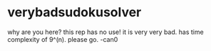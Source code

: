 # verybadsudokusolver
 why are you here? this rep has no use!
 it is very very bad. has time complexity of 9^(n). please go.
 -can0
